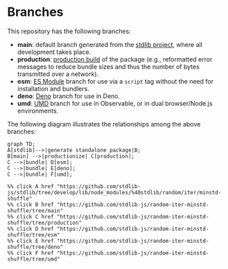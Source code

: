 <!--

@license Apache-2.0

Copyright (c) 2022 The Stdlib Authors.

Licensed under the Apache License, Version 2.0 (the "License");
you may not use this file except in compliance with the License.
You may obtain a copy of the License at

    http://www.apache.org/licenses/LICENSE-2.0

Unless required by applicable law or agreed to in writing, software
distributed under the License is distributed on an "AS IS" BASIS,
WITHOUT WARRANTIES OR CONDITIONS OF ANY KIND, either express or implied.
See the License for the specific language governing permissions and
limitations under the License.

-->

# Branches

This repository has the following branches:

-   **main**: default branch generated from the [stdlib project][stdlib-url], where all development takes place.
-   **production**: [production build][production-url] of the package (e.g., reformatted error messages to reduce bundle sizes and thus the number of bytes transmitted over a network).
-   **esm**: [ES Module][esm-url] branch for use via a `script` tag without the need for installation and bundlers.
-   **deno**: [Deno][deno-url] branch for use in Deno.
-   **umd**: [UMD][umd-url] branch for use in Observable, or in dual browser/Node.js environments.

The following diagram illustrates the relationships among the above branches:

```mermaid
graph TD;
A[stdlib]-->|generate standalone package|B;
B[main] -->|productionize| C[production];
C -->|bundle| D[esm];
C -->|bundle| E[deno];
C -->|bundle| F[umd];

%% click A href "https://github.com/stdlib-js/stdlib/tree/develop/lib/node_modules/%40stdlib/random/iter/minstd-shuffle"
%% click B href "https://github.com/stdlib-js/random-iter-minstd-shuffle/tree/main"
%% click C href "https://github.com/stdlib-js/random-iter-minstd-shuffle/tree/production"
%% click D href "https://github.com/stdlib-js/random-iter-minstd-shuffle/tree/esm"
%% click E href "https://github.com/stdlib-js/random-iter-minstd-shuffle/tree/deno"
%% click F href "https://github.com/stdlib-js/random-iter-minstd-shuffle/tree/umd"
```

[stdlib-url]: https://github.com/stdlib-js/stdlib/tree/develop/lib/node_modules/%40stdlib/random/iter/minstd-shuffle
[production-url]: https://github.com/stdlib-js/random-iter-minstd-shuffle/tree/production
[deno-url]: https://github.com/stdlib-js/random-iter-minstd-shuffle/tree/deno
[umd-url]: https://github.com/stdlib-js/random-iter-minstd-shuffle/tree/umd
[esm-url]: https://github.com/stdlib-js/random-iter-minstd-shuffle/tree/esm